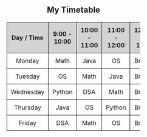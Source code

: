 <!DOCTYPE html>
<html>
<head>
    <title>Basic Timetable</title>
    <style>
        table {
            border-collapse: collapse;
            width: 70%;
            margin: 20px auto;
            text-align: center;
        }
        th, td {
            border: 1px solid black;
            padding: 10px;
        }
        th {
            background-color: lightgray;
        }
    </style>
</head>
<body>
    <h2 style="text-align:center;">My Timetable</h2>
    <table>
        <tr>
            <th>Day / Time</th>
            <th>9:00 - 10:00</th>
            <th>10:00 - 11:00</th>
            <th>11:00 - 12:00</th>
            <th>12:00 - 1:00</th>
            <th>2:00 - 3:00</th>
            <th>3:00 - 4:00</th>
        </tr>
        <tr>
            <td>Monday</td>
            <td>Math</td>
            <td>Java</td>
            <td>OS</td>
            <td>Break</td>
            <td>Python</td>
            <td>DSA</td>
        </tr>
        <tr>
            <td>Tuesday</td>
            <td>OS</td>
            <td>Math</td>
            <td>Java</td>
            <td>Break</td>
            <td>Python</td>
            <td>DSA</td>
        </tr>
        <tr>
            <td>Wednesday</td>
            <td>Python</td>
            <td>DSA</td>
            <td>Math</td>
            <td>Break</td>
            <td>OS</td>
            <td>Java</td>
        </tr>
        <tr>
            <td>Thursday</td>
            <td>Java</td>
            <td>OS</td>
            <td>Python</td>
            <td>Break</td>
            <td>Math</td>
            <td>DSA</td>
        </tr>
        <tr>
            <td>Friday</td>
            <td>DSA</td>
            <td>Math</td>
            <td>OS</td>
            <td>Break</td>
            <td>Python</td>
            <td>Java</td>
        </tr>
    </table>
</body>
</html>
